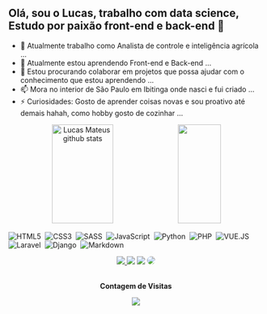 ## Olá, sou o Lucas, trabalho com data science, Estudo por paixão front-end e back-end 👋

- 🔭 Atualmente trabalho como Analista de controle e inteligência agrícola ...
- 🌱 Atualmente estou aprendendo Front-end e Back-end ...
- 👯 Estou procurando colaborar em projetos que possa ajudar com o conhecimento que estou aprendendo ...
- 📫 Mora no interior de São Paulo em Ibitinga onde nasci e fui criado ...
- ⚡ Curiosidades: Gosto de aprender coisas novas e sou proativo até demais hahah, como hobby gosto de cozinhar ...

<div align="center">  
  <img width="49%" height="195px" src="https://github-readme-stats.vercel.app/api?username=lucasmateuseng&show_icons=true&theme=dark&count_private=true&hide_border=true" alt="Lucas Mateus github stats" /> 
  <img width="41%" height="195px" src="https://github-readme-stats.vercel.app/api/top-langs/?username=lucasmateuseng&layout=compact&theme=dark&hide_border=true" />
</div>

![HTML5](https://img.shields.io/badge/HTML5-E34F26?style=for-the-badge&logo=html5&logoColor=white)&nbsp;
![CSS3](https://img.shields.io/badge/CSS3-1572B6?style=for-the-badge&logo=css3&logoColor=white)&nbsp;
![SASS](https://img.shields.io/badge/Sass-CC6699?style=for-the-badge&logo=sass&logoColor=white)&nbsp;
![JavaScript](https://img.shields.io/badge/JavaScript-F7DF1E?style=for-the-badge&logo=javascript&logoColor=black)&nbsp;
![Python](https://img.shields.io/badge/Python-14354C?style=for-the-badge&logo=python&logoColor=white)&nbsp;
![PHP](https://img.shields.io/badge/PHP-777BB4?style=for-the-badge&logo=php&logoColor=white)&nbsp;
![VUE.JS](https://img.shields.io/badge/Vue.js-35495E?style=for-the-badge&logo=vue.js&logoColor=4FC08D)&nbsp;
![Laravel](https://img.shields.io/badge/Laravel-FF2D20?style=for-the-badge&logo=laravel&logoColor=white)&nbsp;
![Django](https://img.shields.io/badge/Django-092E20?style=for-the-badge&logo=django&logoColor=white)&nbsp;
![Markdown](https://img.shields.io/badge/Markdown-000000?style=for-the-badge&logo=markdown&logoColor=white)&nbsp;

<div align="center"> 
<a href="https://instagram.com/lmitdigital" target="_blank"><img src="https://img.shields.io/badge/-Instagram-%23E4405F?style=for-the-badge&logo=instagram&logoColor=white"</a>
<a href="https://www.youtube.com/channel/UC2Y327BTCdFlBdeYH06ih2g" target="_blank"><img src="https://img.shields.io/badge/YouTube-FF0000?style=for-the-badge&logo=youtube&logoColor=white" target="_blank"></a>
<a href = "mailto:cmp.1a.lucasmateuseng@gmail.com"> <img src="https://img.shields.io/badge/-Gmail-%23333?style=for-the-badge&logo=gmail&logoColor=white" target="_blank"></a>
<a href="https://www.linkedin.com/in/lucasmateuseng/" target="_blank"><img src="https://img.shields.io/badge/-LinkedIn-%230077B5?style=for-the-badge&logo=linkedin&logoColor=white" style="border-radius: 30px" target="_blank"></a> 
 </div>

<div align="center">
<br><p align="centre"><b>Contagem de Visitas</b></p>  
<p align="center"><img align="center" src="https://profile-counter.glitch.me/{lucasmateuseng}/count.svg" /></p> 
<br>
</div>
